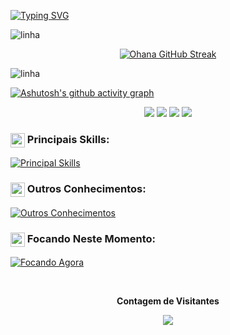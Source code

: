 [![Typing SVG](https://readme-typing-svg.herokuapp.com/?font=Fredoka&color=FFFFFF&size=25&center=true&vCenter=true&width=1000&lines=Oii!+eu+sou+a+Ohana+👋🏻;Estudante+de+Análise+e+Desenvolvimento+de+Sistemas+na+Impacta+Tecnologia+💻;CX+Analyst+na+Vivo+-+Telefônica+Brasil+💜)](https://git.io/typing-svg) 

![linha](https://user-images.githubusercontent.com/73097560/115834477-dbab4500-a447-11eb-908a-139a6edaec5c.gif)

<div align="center">

  [![Ohana GitHub Streak](https://streak-stats.demolab.com/?user=ohanasantos&theme=midnight-purple&hide_border=true&border_radius=4.5&locale=pt_BR&date_format=&mode=weekly&exclude_days=&sections=total%2Ccurrent%2Clongest&card_width=495&card_height=195&type=svg&background-type=solid&properties=background)](https://git.io/streak-stats)
</div>

![linha](https://user-images.githubusercontent.com/73097560/115834477-dbab4500-a447-11eb-908a-139a6edaec5c.gif)

[![Ashutosh's github activity graph](https://github-readme-activity-graph.vercel.app/graph?username=ohanasantos&bg_color=000000&color=550974FF&line=A020F0&point=ADD8E6&area=true&hide_border=true)](https://github.com/ashutosh00710/github-readme-activity-graph)

<div align="center">  
<a href="https://www.instagram.com/ohanacorreia/" target="_blank"><img src="https://img.shields.io/badge/-Instagram-%23E4405F?style=for-the-badge&logo=instagram&logoColor=white"></a>
<a href = "mailto:ohanacorreia7@hotmail.com"><img src="https://img.shields.io/badge/-email-%23333?style=for-the-badge&logo=gmail&logoColor=white" target="_blank"></a>
<a href="https://discord.com/channels/@ohanacorreia" target="_blank"><img src="https://img.shields.io/badge/Discord-7289DA?style=for-the-badge&logo=discord&logoColor=white" target="_blank"></a>
<a href="#" target="_blank"><img src="https://img.shields.io/badge/-LinkedIn-%230077B5?style=for-the-badge&logo=linkedin&logoColor=white" target="_blank"></a> 
</div> 
 
### <div><img src="https://raw.githubusercontent.com/Tarikul-Islam-Anik/Animated-Fluent-Emojis/master/Emojis/Travel%20and%20places/Rocket.png" width="23px" align="top" alt="Rocket Emoji"/> Principais Skills:</div>
[![Principal Skills](https://skillicons.dev/icons?i=java,js,python,mysql,html,css)](https://skillicons.dev)

### <div><img src="https://raw.githubusercontent.com/Tarikul-Islam-Anik/Animated-Fluent-Emojis/master/Emojis/Smilies/Nerd%20Face.png" alt="Nerd Face" width="23px" align="top" /> Outros Conhecimentos:</div>
[![Outros Conhecimentos](https://skillicons.dev/icons?i=spring,mongodb,nodejs)](https://skillicons.dev)

### <div><img src="https://raw.githubusercontent.com/Tarikul-Islam-Anik/Animated-Fluent-Emojis/master/Emojis/Hand%20gestures/Brain.png" alt="Brain Emoji" width="23px" align="top" /> Focando Neste Momento:</div>
[![Focando Agora](https://skillicons.dev/icons?i=js,nodejs,react,mongodb)](https://skillicons.dev)

<div align="center">
<br><p align="centre"><b>Contagem de Visitantes</b></p>  
<p align="center"><img align="center" src="https://profile-counter.glitch.me/{ohanasantos}/count.svg" /></p> 
<br></div>
